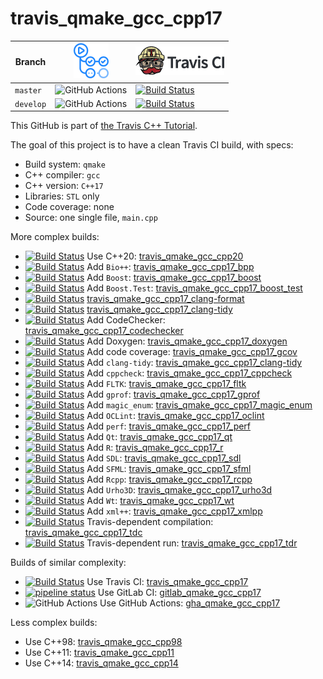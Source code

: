 # travis_qmake_gcc_cpp17

Branch   |[![GitHub Actions logo](pics/GitHubActions.png)](https://github.com/richelbilderbeek/travis_qmake_gcc_cpp17/actions)  |[![Travis CI logo](pics/TravisCI.png)](https://travis-ci.org)                                                                                                     
---------|----------------------------------------------------------------------------------------------------------------------|------------------------------------------------------------------------------------------------------------------------------------------------------------------
`master` |![GitHub Actions](https://github.com/richelbilderbeek/travis_qmake_gcc_cpp17/workflows/check/badge.svg?branch=master) |[![Build Status](https://travis-ci.org/richelbilderbeek/travis_qmake_gcc_cpp17.svg?branch=master)](https://travis-ci.org/richelbilderbeek/travis_qmake_gcc_cpp17)
`develop`|![GitHub Actions](https://github.com/richelbilderbeek/travis_qmake_gcc_cpp17/workflows/check/badge.svg?branch=develop)|[![Build Status](https://travis-ci.org/richelbilderbeek/travis_qmake_gcc_cpp17.svg?branch=develop)](https://travis-ci.org/richelbilderbeek/travis_qmake_gcc_cpp17)

This GitHub is part of [the Travis C++ Tutorial](https://github.com/richelbilderbeek/travis_cpp_tutorial).

The goal of this project is to have a clean Travis CI build, with specs:
 * Build system: `qmake`
 * C++ compiler: `gcc`
 * C++ version: `C++17`
 * Libraries: `STL` only
 * Code coverage: none
 * Source: one single file, `main.cpp`

More complex builds:

 * [![Build Status](https://travis-ci.org/richelbilderbeek/travis_qmake_gcc_cpp20.svg?branch=master)](https://travis-ci.org/richelbilderbeek/travis_qmake_gcc_cpp20) Use C++20: [travis_qmake_gcc_cpp20](https://www.github.com/richelbilderbeek/travis_qmake_gcc_cpp20)
 * [![Build Status](https://travis-ci.org/richelbilderbeek/travis_qmake_gcc_cpp17_bpp.svg?branch=master)](https://travis-ci.org/richelbilderbeek/travis_qmake_gcc_cpp17_bpp) Add `Bio++`: [travis_qmake_gcc_cpp17_bpp](https://www.github.com/richelbilderbeek/travis_qmake_gcc_cpp17_bpp)
 * [![Build Status](https://travis-ci.org/richelbilderbeek/travis_qmake_gcc_cpp17_boost.svg?branch=master)](https://travis-ci.org/richelbilderbeek/travis_qmake_gcc_cpp17_boost) Add `Boost`: [travis_qmake_gcc_cpp17_boost](https://www.github.com/richelbilderbeek/travis_qmake_gcc_cpp17_boost)
 * [![Build Status](https://travis-ci.org/richelbilderbeek/travis_qmake_gcc_cpp17_boost_test.svg?branch=master)](https://travis-ci.org/richelbilderbeek/travis_qmake_gcc_cpp17_boost_test) Add `Boost.Test`: [travis_qmake_gcc_cpp17_boost_test](https://www.github.com/richelbilderbeek/travis_qmake_gcc_cpp17_boost_test)
 * [![Build Status](https://travis-ci.org/richelbilderbeek/travis_qmake_gcc_cpp17_clang-format.svg?branch=master)](https://travis-ci.org/richelbilderbeek/travis_qmake_gcc_cpp17_clang-format) [travis_qmake_gcc_cpp17_clang-format](https://github.com/richelbilderbeek/travis_qmake_gcc_cpp17_clang-format)
 * [![Build Status](https://travis-ci.org/richelbilderbeek/travis_qmake_gcc_cpp17_clang-tidy.svg?branch=master)](https://travis-ci.org/richelbilderbeek/travis_qmake_gcc_cpp17_clang-tidy) [travis_qmake_gcc_cpp17_clang-tidy](https://github.com/richelbilderbeek/travis_qmake_gcc_cpp17_clang-tidy)
 * [![Build Status](https://travis-ci.org/richelbilderbeek/travis_qmake_gcc_cpp17_codechecker.svg?branch=master)](https://travis-ci.org/richelbilderbeek/travis_qmake_gcc_cpp17_codechecker) Add CodeChecker: [travis_qmake_gcc_cpp17_codechecker](https://github.com/richelbilderbeek/travis_qmake_gcc_cpp17_codechecker)
 * [![Build Status](https://travis-ci.org/richelbilderbeek/travis_qmake_gcc_cpp17_doxygen.svg?branch=master)](https://travis-ci.org/richelbilderbeek/travis_qmake_gcc_cpp17_doxygen) Add Doxygen: [travis_qmake_gcc_cpp17_doxygen](https://github.com/richelbilderbeek/travis_qmake_gcc_cpp17_doxygen)
 * [![Build Status](https://travis-ci.org/richelbilderbeek/travis_qmake_gcc_cpp17_gcov.svg?branch=master)](https://travis-ci.org/richelbilderbeek/travis_qmake_gcc_cpp17_gcov) Add code coverage: [travis_qmake_gcc_cpp17_gcov](https://github.com/richelbilderbeek/travis_qmake_gcc_cpp17_gcov)
 * [![Build Status](https://travis-ci.org/richelbilderbeek/travis_qmake_gcc_cpp17_clang-tidy.svg?branch=master)](https://travis-ci.org/richelbilderbeek/travis_qmake_gcc_cpp17_clang-tidy) Add `clang-tidy`: [travis_qmake_gcc_cpp17_clang-tidy](https://www.github.com/richelbilderbeek/travis_qmake_gcc_cpp17_clang-tidy)
 * [![Build Status](https://travis-ci.org/richelbilderbeek/travis_qmake_gcc_cpp17_cppcheck.svg?branch=master)](https://travis-ci.org/richelbilderbeek/travis_qmake_gcc_cpp17_cppcheck) Add `cppcheck`: [travis_qmake_gcc_cpp17_cppcheck](https://www.github.com/richelbilderbeek/travis_qmake_gcc_cpp17_cppcheck)
 * [![Build Status](https://travis-ci.org/richelbilderbeek/travis_qmake_gcc_cpp17_fltk.svg?branch=master)](https://travis-ci.org/richelbilderbeek/travis_qmake_gcc_cpp17_fltk) Add `FLTK`: [travis_qmake_gcc_cpp17_fltk](https://github.com/richelbilderbeek/travis_qmake_gcc_cpp17_fltk)
 * [![Build Status](https://travis-ci.org/richelbilderbeek/travis_qmake_gcc_cpp17_gprof.svg?branch=master)](https://travis-ci.org/richelbilderbeek/travis_qmake_gcc_cpp17_gprof) Add `gprof`: [travis_qmake_gcc_cpp17_gprof](https://github.com/richelbilderbeek/travis_qmake_gcc_cpp17_gprof)
 * [![Build Status](https://travis-ci.org/richelbilderbeek/travis_qmake_gcc_cpp17_magic_enum.svg?branch=master)](https://travis-ci.org/richelbilderbeek/travis_qmake_gcc_cpp17_magic_enum) Add `magic_enum`: [travis_qmake_gcc_cpp17_magic_enum](https://github.com/richelbilderbeek/travis_qmake_gcc_cpp17_magic_enum)
 * [![Build Status](https://travis-ci.org/richelbilderbeek/travis_qmake_gcc_cpp17_oclint.svg?branch=master)](https://travis-ci.org/richelbilderbeek/travis_qmake_gcc_cpp17_oclint) Add `OCLint`: [travis_qmake_gcc_cpp17_oclint](https://github.com/richelbilderbeek/travis_qmake_gcc_cpp17_oclint)
 * [![Build Status](https://travis-ci.org/richelbilderbeek/travis_qmake_gcc_cpp17_perf.svg?branch=master)](https://travis-ci.org/richelbilderbeek/travis_qmake_gcc_cpp17_perf) Add `perf`: [travis_qmake_gcc_cpp17_perf](https://github.com/richelbilderbeek/travis_qmake_gcc_cpp17_perf)
 * [![Build Status](https://travis-ci.org/richelbilderbeek/travis_qmake_gcc_cpp17_qt.svg?branch=master)](https://travis-ci.org/richelbilderbeek/travis_qmake_gcc_cpp17_qt) Add `Qt`: [travis_qmake_gcc_cpp17_qt](https://www.github.com/richelbilderbeek/travis_qmake_gcc_cpp17_qt)
 * [![Build Status](https://travis-ci.org/richelbilderbeek/travis_qmake_gcc_cpp17_r.svg?branch=master)](https://travis-ci.org/richelbilderbeek/travis_qmake_gcc_cpp17_r) Add `R`: [travis_qmake_gcc_cpp17_r](https://www.github.com/richelbilderbeek/travis_qmake_gcc_cpp17_r)
 * [![Build Status](https://travis-ci.org/richelbilderbeek/travis_qmake_gcc_cpp17_sdl.svg?branch=master)](https://travis-ci.org/richelbilderbeek/travis_qmake_gcc_cpp17_sdl) Add `SDL`: [travis_qmake_gcc_cpp17_sdl](https://github.com/richelbilderbeek/travis_qmake_gcc_cpp17_sdl)
 * [![Build Status](https://travis-ci.org/richelbilderbeek/travis_qmake_gcc_cpp17_sfml.svg?branch=master)](https://travis-ci.org/richelbilderbeek/travis_qmake_gcc_cpp17_sfml) Add `SFML`: [travis_qmake_gcc_cpp17_sfml](https://www.github.com/richelbilderbeek/travis_qmake_gcc_cpp17_sfml)
 * [![Build Status](https://travis-ci.org/richelbilderbeek/travis_qmake_gcc_cpp17_rcpp.svg?branch=master)](https://travis-ci.org/richelbilderbeek/travis_qmake_gcc_cpp17_rcpp) Add `Rcpp`: [travis_qmake_gcc_cpp17_rcpp](https://www.github.com/richelbilderbeek/travis_qmake_gcc_cpp17_rcpp)
 * [![Build Status](https://travis-ci.org/richelbilderbeek/travis_qmake_gcc_cpp17_urho3d.svg?branch=master)](https://travis-ci.org/richelbilderbeek/travis_qmake_gcc_cpp17_urho3d) Add `Urho3D`: [travis_qmake_gcc_cpp17_urho3d](https://www.github.com/richelbilderbeek/travis_qmake_gcc_cpp17_urho3d)
 * [![Build Status](https://travis-ci.org/richelbilderbeek/travis_qmake_gcc_cpp17_wt.svg?branch=master)](https://travis-ci.org/richelbilderbeek/travis_qmake_gcc_cpp17_wt) Add `Wt`: [travis_qmake_gcc_cpp17_wt](https://www.github.com/richelbilderbeek/travis_qmake_gcc_cpp17_wt)
 * [![Build Status](https://travis-ci.org/richelbilderbeek/travis_qmake_gcc_cpp17_xmlpp.svg?branch=master)](https://travis-ci.org/richelbilderbeek/travis_qmake_gcc_cpp17_xmlpp) Add `xml++`: [travis_qmake_gcc_cpp17_xmlpp](https://www.github.com/richelbilderbeek/travis_qmake_gcc_cpp17_xmlpp)
 * [![Build Status](https://travis-ci.org/richelbilderbeek/travis_qmake_gcc_cpp17_tdc.svg?branch=master)](https://travis-ci.org/richelbilderbeek/travis_qmake_gcc_cpp17_tdc) Travis-dependent compilation: [travis_qmake_gcc_cpp17_tdc](https://www.github.com/richelbilderbeek/travis_qmake_gcc_cpp17_tdc)
 * [![Build Status](https://travis-ci.org/richelbilderbeek/travis_qmake_gcc_cpp17_tdr.svg?branch=master)](https://travis-ci.org/richelbilderbeek/travis_qmake_gcc_cpp17_tdr) Travis-dependent run: [travis_qmake_gcc_cpp17_tdr](https://www.github.com/richelbilderbeek/travis_qmake_gcc_cpp17_tdr)

Builds of similar complexity:

 * [![Build Status](https://travis-ci.org/richelbilderbeek/travis_qmake_gcc_cpp17.svg?branch=master)](https://travis-ci.org/richelbilderbeek/travis_qmake_gcc_cpp17) Use Travis CI: [travis_qmake_gcc_cpp17](https://www.github.com/richelbilderbeek/travis_qmake_gcc_cpp17)
 * [![pipeline status](https://gitlab.com/richelbilderbeek/gitlab_qmake_gcc_cpp17/badges/master/pipeline.svg)](https://gitlab.com/richelbilderbeek/gitlab_qmake_gcc_cpp17/commits/master) Use GitLab CI: [gitlab_qmake_gcc_cpp17](https://www.gitlab.com/richelbilderbeek/gitlab_qmake_gcc_cpp17)
 * ![GitHub Actions](https://github.com/richelbilderbeek/gha_qmake_gcc_cpp17/workflows/check/badge.svg?branch=master) Use GitHub Actions: [gha_qmake_gcc_cpp17](https://www.github.com/richelbilderbeek/gha_qmake_gcc_cpp17)

Less complex builds:

 * Use C++98: [travis_qmake_gcc_cpp98](https://www.github.com/richelbilderbeek/travis_qmake_gcc_cpp98)
 * Use C++11: [travis_qmake_gcc_cpp11](https://www.github.com/richelbilderbeek/travis_qmake_gcc_cpp11)
 * Use C++14: [travis_qmake_gcc_cpp14](https://www.github.com/richelbilderbeek/travis_qmake_gcc_cpp14)
